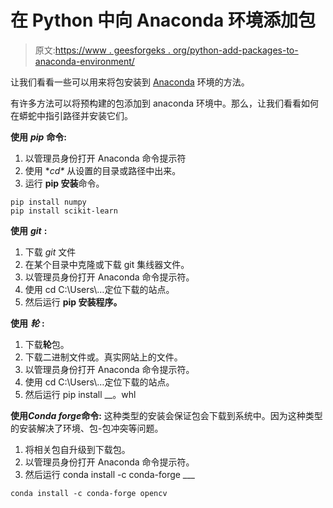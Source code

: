 # 在 Python 中向 Anaconda 环境添加包

> 原文:[https://www . geesforgeks . org/python-add-packages-to-anaconda-environment/](https://www.geeksforgeeks.org/python-add-packages-to-anaconda-environment/)

让我们看看一些可以用来将包安装到 [Anaconda](https://www.geeksforgeeks.org/set-opencv-anaconda-environment/) 环境的方法。

有许多方法可以将预构建的包添加到 anaconda 环境中。那么，让我们看看如何在蟒蛇中指引路径并安装它们。

**使用** ***pip*** **命令:**

1.  以管理员身份打开 Anaconda 命令提示符
2.  使用 **cd\** 从设置的目录或路径中出来。
3.  运行 **pip 安装**命令。

```
pip install numpy
pip install scikit-learn
```

**使用** ***git*** **:**

1.  下载 *git* 文件
2.  在某个目录中克隆或下载 git 集线器文件。
3.  以管理员身份打开 Anaconda 命令提示符。
4.  使用 cd C:\Users\…定位下载的站点。
5.  然后运行 **pip 安装程序。**

**使用** ***轮*** **:**

1.  下载**轮**包。
2.  下载二进制文件或。真实网站上的文件。
3.  以管理员身份打开 Anaconda 命令提示符。
4.  使用 cd C:\Users\…定位下载的站点。
5.  然后运行 pip install __。whl

**使用*****Conda forge*****命令:**
这种类型的安装会保证包会下载到系统中。因为这种类型的安装解决了环境、包-包冲突等问题。

1.  将相关包自升级到下载包。
2.  以管理员身份打开 Anaconda 命令提示符。
3.  然后运行 conda install -c conda-forge ___

```
conda install -c conda-forge opencv 
```